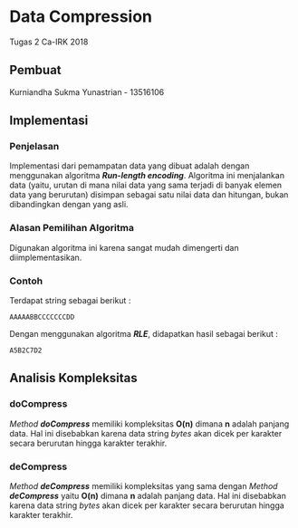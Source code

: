# Data Compression 
Tugas 2 Ca-IRK 2018

## Pembuat
Kurniandha Sukma Yunastrian - 13516106

## Implementasi
### Penjelasan
Implementasi dari pemampatan data yang dibuat adalah dengan menggunakan algoritma **_Run-length encoding_**. Algoritma ini menjalankan data (yaitu, urutan di mana nilai data yang sama terjadi di banyak elemen data yang berurutan) disimpan sebagai satu nilai data dan hitungan, bukan dibandingkan dengan yang asli. <br>

### Alasan Pemilihan Algoritma
Digunakan algoritma ini karena sangat mudah dimengerti dan diimplementasikan.

### Contoh
Terdapat string sebagai berikut :
```
AAAAABBCCCCCCCDD
```
Dengan menggunakan algoritma **_RLE_**, didapatkan hasil sebagai berikut :
```
A5B2C7D2
```

## Analisis Kompleksitas
### doCompress
_Method_ **_doCompress_** memiliki kompleksitas **O(n)** dimana **n** adalah panjang data. Hal ini disebabkan karena data string _bytes_ akan dicek per karakter secara berurutan hingga karakter terakhir.

### deCompress
_Method_ **_deCompress_** memiliki kompleksitas yang sama dengan _Method_ **_deCompress_** yaitu **O(n)** dimana **n** adalah panjang data. Hal ini disebabkan karena data string _bytes_ akan dicek per karakter secara berurutan hingga karakter terakhir.
